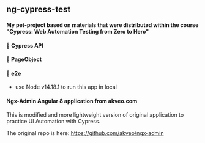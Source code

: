 ## ng-cypress-test
#### My pet-project based on materials that were distributed within the course "Cypress: Web Automation Testing from Zero to Hero"
#### 🎯 Cypress API
#### 🎯 PageObject
#### 🎯 e2e
* use Node v14.18.1 to run this app in local 


#### Ngx-Admin Angular 8 application from akveo.com

This is modified and more lightweight version of original application to practice UI Automation with Cypress.

The original repo is here: https://github.com/akveo/ngx-admin


